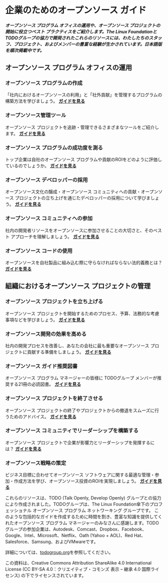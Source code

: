 # 企業のためのオープンソース ガイド

##### オープンソース プログラム オフィスの運用や、オープンソース プロジェクトの開始に役立つベスト プラクティスをご紹介します。The Linux FoundationとTODOグループの協力で開発されたこれらのリソースには、わたしたちのスタッフ、プロジェクト、およびメンバーの豊富な経験が生かされています。日本語版を順次掲載中です。

## オープンソース プログラム オフィスの運用

### オープンソース プログラムの作成
「社内におけるオープンソースの利用」と「社外貢献」を管理するプログラムの構築方法を学びましょう。
[**ガイドを見る**](create-program.md)

### オープンソース管理ツール
オープンソース プロジェクトを追跡・管理できるさまざまなツールをご紹介します。
[**ガイドを見る**](https://www.linuxfoundation.jp/resources/open-source-guides/tools-managing-open-source-programs/)

### オープンソース プログラムの成功度を測る
トップ企業は自社のオープンソース プログラムや貢献のROIをどのように評価しているのでしょうか。
[**ガイドを見る**](https://www.linuxfoundation.jp/resources/open-source-guides/measuring-your-open-source-program-success/)

### オープンソース デベロッパーの採用
オープンソース文化の醸成・オープンソース コミュニティへの貢献・オープンソース プロジェクトの立ち上げを通じたデベロッパーの採用について学びましょう。
[**ガイドを見る**](https://www.linuxfoundation.jp/resources/open-source-guides/recruiting-open-source-developers/)

### オープンソース コミュニティへの参加
社内の開発者リソースをオープンソースに参加させることの大切さと、そのベスト アプローチを理解しましょう。
[**ガイドを見る**](https://www.linuxfoundation.jp/resources/open-source-guides/participating-open-source-communities/)

### オープンソース コードの使用
オープンソースを自社製品に組み込む際に守らなければならない法的義務とは？
[**ガイドを見る**](https://www.linuxfoundation.jp/resources/open-source-guides/using-open-source-code/)

## 組織におけるオープンソース プロジェクトの管理

### オープンソース プロジェクトを立ち上げる
オープンソース プロジェクトを開始するためのプロセス、予算、法務的な考慮事項などを学びましょう。
[**ガイドを見る**](https://www.linuxfoundation.jp/resources/open-source-guides/starting-open-source-project/)

### オープンソース開発の効果を高める
社内の開発プロセスを改善し、あなたの会社に最も重要なオープンソース プロジェクトに貢献する準備をしましょう。
[**ガイドを見る**](https://www.linuxfoundation.jp/resources/open-source-guides/improving-your-open-source-development-impact/)

### オープンソース ガイド推奨図書
オープンソース プログラム マネージャーの皆様に TODOグループ メンバーが推奨する21冊の必読図書。
[**ガイドを見る**](https://www.linuxfoundation.jp/resources/open-source-guides/open-source-guides-reading-list/)

### オープンソース プロジェクトを終了させる
オープンソース プロジェクトの終了やプロジェクトからの撤退をスムーズに行うためのアドバイス。
[**ガイドを見る**](https://www.linuxfoundation.jp/resources/open-source-guides/winding-down-an-open-source-project/)

### オープンソース コミュニティでリーダーシップを構築する
オープンソース プロジェクトで企業が影響力とリーダーシップを発揮するには？
[**ガイドを見る**](https://www.linuxfoundation.jp/resources/open-source-guides/building-leadership-in-an-open-source-community/)

### オープンソース戦略の策定
ビジネス目標に合わせてオープンソース ソフトウェアに関する最適な管理・参加・作成方法を学び、オープンソース投資のROIを実現しましょう。
[**ガイドを見る**](https://www.linuxfoundation.jp/resources/open-source-guides/setting-an-open-source-strategy/)

これらのリソースは、TODO (Talk Openly, Develop Openly) グループとの協力により作成されました。TODOグループは、The Linux Foundation傘下のプロフェッショナル オープンソース プログラム ネットワーキング グループです。 このような包括的なガイドを作成するために時間を割き、豊富な知識を提供してくれたオープンソース プログラム マネージャーのみなさんに感謝します。TODOグループの参加企業は、Autodesk、Comcast、Dropbox、Facebook、Google、Intel、Microsoft、Netflix、Oath (Yahoo + AOL)、Red Hat、Salesforce、Samsung、およびVMwareです。

詳細については、[todogroup.org](http://todogroup.org/)を参照してください。

この資料は、Creative Commons Attribution ShareAlike 4.0 International License (CC BY-SA 4.0：クリエイティブ・コモンズ 表示 – 継承 4.0 国際ライセンス) の下でライセンスされています。
